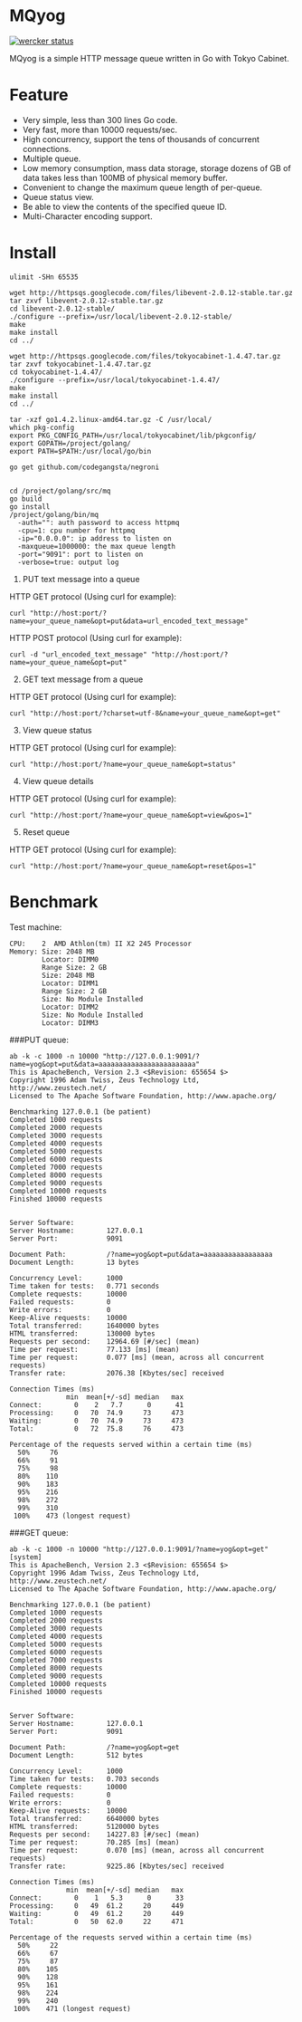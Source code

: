 # MQyog
[![wercker status](https://app.wercker.com/status/d19e73df9017e9c60bebd47368c5f2bd/s "wercker status")](https://app.wercker.com/project/bykey/d19e73df9017e9c60bebd47368c5f2bd)

MQyog is a simple HTTP message queue written in Go with Tokyo Cabinet.

Feature
======

* Very simple, less than 300 lines Go code.
* Very fast, more than 10000 requests/sec.
* High concurrency, support the tens of thousands of concurrent connections.
* Multiple queue.
* Low memory consumption, mass data storage, storage dozens of GB of data takes less than 100MB of physical memory buffer.
* Convenient to change the maximum queue length of per-queue.
* Queue status view.
* Be able to view the contents of the specified queue ID.
* Multi-Character encoding support.

Install 
======
  ```
ulimit -SHn 65535

wget http://httpsqs.googlecode.com/files/libevent-2.0.12-stable.tar.gz
tar zxvf libevent-2.0.12-stable.tar.gz
cd libevent-2.0.12-stable/
./configure --prefix=/usr/local/libevent-2.0.12-stable/
make
make install
cd ../

wget http://httpsqs.googlecode.com/files/tokyocabinet-1.4.47.tar.gz
tar zxvf tokyocabinet-1.4.47.tar.gz
cd tokyocabinet-1.4.47/
./configure --prefix=/usr/local/tokyocabinet-1.4.47/ 
make
make install
cd ../

tar -xzf go1.4.2.linux-amd64.tar.gz -C /usr/local/
which pkg-config
export PKG_CONFIG_PATH=/usr/local/tokyocabinet/lib/pkgconfig/
export GOPATH=/project/golang/
export PATH=$PATH:/usr/local/go/bin

go get github.com/codegangsta/negroni


cd /project/golang/src/mq
go build
go install
/project/golang/bin/mq
    -auth="": auth password to access httpmq
    -cpu=1: cpu number for httpmq
    -ip="0.0.0.0": ip address to listen on
    -maxqueue=1000000: the max queue length
    -port="9091": port to listen on
    -verbose=true: output log
  ```

1. PUT text message into a queue

  HTTP GET protocol (Using curl for example):
  ```
  curl "http://host:port/?name=your_queue_name&opt=put&data=url_encoded_text_message"
  ```
  HTTP POST protocol (Using curl for example):
  ```
  curl -d "url_encoded_text_message" "http://host:port/?name=your_queue_name&opt=put"
  ```

2. GET text message from a queue

  HTTP GET protocol (Using curl for example):
  ```
  curl "http://host:port/?charset=utf-8&name=your_queue_name&opt=get"
  ```

3. View queue status

  HTTP GET protocol (Using curl for example):
  ```
  curl "http://host:port/?name=your_queue_name&opt=status"
  ```
4. View queue details

  HTTP GET protocol (Using curl for example):
  ```
  curl "http://host:port/?name=your_queue_name&opt=view&pos=1"
  ```
5. Reset queue

  HTTP GET protocol (Using curl for example):
  ```
  curl "http://host:port/?name=your_queue_name&opt=reset&pos=1"
  ```

Benchmark
========

Test machine:
  ```
  CPU:    2  AMD Athlon(tm) II X2 245 Processor
  Memory: Size: 2048 MB
          Locator: DIMM0
          Range Size: 2 GB
          Size: 2048 MB
          Locator: DIMM1
          Range Size: 2 GB
          Size: No Module Installed
          Locator: DIMM2
          Size: No Module Installed
          Locator: DIMM3
  ```


###PUT queue:

    ab -k -c 1000 -n 10000 "http://127.0.0.1:9091/?name=yog&opt=put&data=aaaaaaaaaaaaaaaaaaaaaaaa"
    This is ApacheBench, Version 2.3 <$Revision: 655654 $>
    Copyright 1996 Adam Twiss, Zeus Technology Ltd, http://www.zeustech.net/
    Licensed to The Apache Software Foundation, http://www.apache.org/
    
    Benchmarking 127.0.0.1 (be patient)
    Completed 1000 requests
    Completed 2000 requests
    Completed 3000 requests
    Completed 4000 requests
    Completed 5000 requests
    Completed 6000 requests
    Completed 7000 requests
    Completed 8000 requests
    Completed 9000 requests
    Completed 10000 requests
    Finished 10000 requests
    
    
    Server Software:        
    Server Hostname:        127.0.0.1
    Server Port:            9091
    
    Document Path:          /?name=yog&opt=put&data=aaaaaaaaaaaaaaaaa
    Document Length:        13 bytes
    
    Concurrency Level:      1000
    Time taken for tests:   0.771 seconds
    Complete requests:      10000
    Failed requests:        0
    Write errors:           0
    Keep-Alive requests:    10000
    Total transferred:      1640000 bytes
    HTML transferred:       130000 bytes
    Requests per second:    12964.69 [#/sec] (mean)
    Time per request:       77.133 [ms] (mean)
    Time per request:       0.077 [ms] (mean, across all concurrent requests)
    Transfer rate:          2076.38 [Kbytes/sec] received
    
    Connection Times (ms)
                  min  mean[+/-sd] median   max
    Connect:        0    2   7.7      0      41
    Processing:     0   70  74.9     73     473
    Waiting:        0   70  74.9     73     473
    Total:          0   72  75.8     76     473
    
    Percentage of the requests served within a certain time (ms)
      50%     76
      66%     91
      75%     98
      80%    110
      90%    183
      95%    216
      98%    272
      99%    310
     100%    473 (longest request)

###GET queue:

    ab -k -c 1000 -n 10000 "http://127.0.0.1:9091/?name=yog&opt=get"                                                                                                   [system]
    This is ApacheBench, Version 2.3 <$Revision: 655654 $>
    Copyright 1996 Adam Twiss, Zeus Technology Ltd, http://www.zeustech.net/
    Licensed to The Apache Software Foundation, http://www.apache.org/
    
    Benchmarking 127.0.0.1 (be patient)
    Completed 1000 requests
    Completed 2000 requests
    Completed 3000 requests
    Completed 4000 requests
    Completed 5000 requests
    Completed 6000 requests
    Completed 7000 requests
    Completed 8000 requests
    Completed 9000 requests
    Completed 10000 requests
    Finished 10000 requests
    
    
    Server Software:        
    Server Hostname:        127.0.0.1
    Server Port:            9091
    
    Document Path:          /?name=yog&opt=get
    Document Length:        512 bytes
    
    Concurrency Level:      1000
    Time taken for tests:   0.703 seconds
    Complete requests:      10000
    Failed requests:        0
    Write errors:           0
    Keep-Alive requests:    10000
    Total transferred:      6640000 bytes
    HTML transferred:       5120000 bytes
    Requests per second:    14227.83 [#/sec] (mean)
    Time per request:       70.285 [ms] (mean)
    Time per request:       0.070 [ms] (mean, across all concurrent requests)
    Transfer rate:          9225.86 [Kbytes/sec] received
    
    Connection Times (ms)
                  min  mean[+/-sd] median   max
    Connect:        0    1   5.3      0      33
    Processing:     0   49  61.2     20     449
    Waiting:        0   49  61.2     20     449
    Total:          0   50  62.0     22     471
    
    Percentage of the requests served within a certain time (ms)
      50%     22
      66%     67
      75%     87
      80%    105
      90%    128
      95%    161
      98%    224
      99%    240
     100%    471 (longest request)
